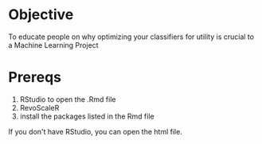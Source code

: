 # Objective
To educate people on why optimizing your classifiers for utility is crucial to a Machine Learning Project

# Prereqs

1. RStudio to open the .Rmd file
2. RevoScaleR 
3. install the packages listed in the Rmd file


If you don't have RStudio, you can open the html file. 

